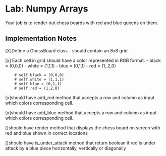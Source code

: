 # Lab: Numpy Arrays


Your job is to render out chess boards with red and blue queens on them.


## Implementation Notes

[X]Define a ChessBoard class - should contain an 8x8 grid 

[x] Each cell in grid should have a color represented in RGB format. - black = (0,0,0) - white = (1,1,1) - blue = (0,1,1) - red = (1,.2,0)


        # self.black = (0,0,0)
        # self.white = (1,1,1)
        # self.blue = (0,1,1)
        # self.red = (1,2,0)

[x]should have add_red method that accepts a row and column as input which colors corresponding cell.

[x]should have add_blue method that accepts a row and column as input which colors corresponding cell.

[]should have render method that displays the chess board on screen with red and blue shown in correct locations

[]should have is_under_attack method that return boolean if red is under attack by a blue piece horizontally, vertically or diagonally